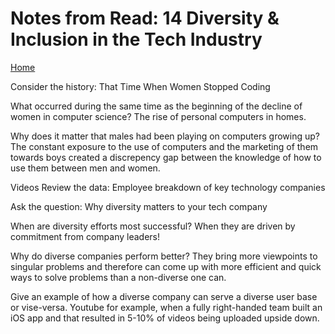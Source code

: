 # Notes from Read: 14 Diversity & Inclusion in the Tech Industry
[Home](README.md)

Consider the history: That Time When Women Stopped Coding

What occurred during the same time as the beginning of the decline of women in computer science?
The rise of personal computers in homes.

Why does it matter that males had been playing on computers growing up?
The constant exposure to the use of computers and the marketing of them towards boys created a discrepency gap between the knowledge of how to use them between men and women.

Videos
Review the data: Employee breakdown of key technology companies

Ask the question: Why diversity matters to your tech company

When are diversity efforts most successful?
When they are driven by commitment from company leaders!

Why do diverse companies perform better?
They bring more viewpoints to singular problems and therefore can come up with more efficient and quick ways to solve problems than a non-diverse one can.

Give an example of how a diverse company can serve a diverse user base or vise-versa.
Youtube for example, when a fully right-handed team built an iOS app and that resulted in 5-10% of videos being uploaded upside down.
